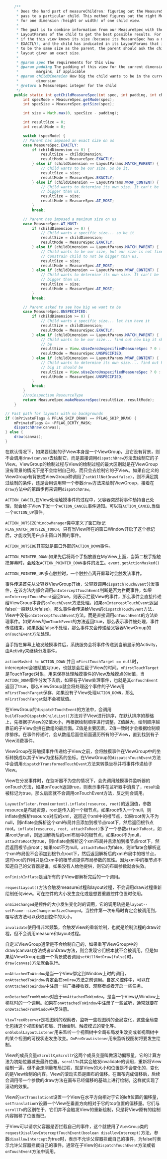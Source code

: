 ```java
	/**
     * Does the hard part of measureChildren: figuring out the MeasureSpec to
     * pass to a particular child. This method figures out the right MeasureSpec
     * for one dimension (height or width) of one child view.
     *
     * The goal is to combine information from our MeasureSpec with the
     * LayoutParams of the child to get the best possible results. For example,
     * if the this view knows its size (because its MeasureSpec has a mode of
     * EXACTLY), and the child has indicated in its LayoutParams that it wants
     * to be the same size as the parent, the parent should ask the child to
     * layout given an exact size.
     *
     * @param spec The requirements for this view
     * @param padding The padding of this view for the current dimension and
     *        margins, if applicable
     * @param childDimension How big the child wants to be in the current
     *        dimension
     * @return a MeasureSpec integer for the child
     */
    public static int getChildMeasureSpec(int spec, int padding, int childDimension) {
        int specMode = MeasureSpec.getMode(spec);
        int specSize = MeasureSpec.getSize(spec);

        int size = Math.max(0, specSize - padding);

        int resultSize = 0;
        int resultMode = 0;

        switch (specMode) {
        // Parent has imposed an exact size on us
        case MeasureSpec.EXACTLY:
            if (childDimension >= 0) {
                resultSize = childDimension;
                resultMode = MeasureSpec.EXACTLY;
            } else if (childDimension == LayoutParams.MATCH_PARENT) {
                // Child wants to be our size. So be it.
                resultSize = size;
                resultMode = MeasureSpec.EXACTLY;
            } else if (childDimension == LayoutParams.WRAP_CONTENT) {
                // Child wants to determine its own size. It can't be
                // bigger than us.
                resultSize = size;
                resultMode = MeasureSpec.AT_MOST;
            }
            break;

        // Parent has imposed a maximum size on us
        case MeasureSpec.AT_MOST:
            if (childDimension >= 0) {
                // Child wants a specific size... so be it
                resultSize = childDimension;
                resultMode = MeasureSpec.EXACTLY;
            } else if (childDimension == LayoutParams.MATCH_PARENT) {
                // Child wants to be our size, but our size is not fixed.
                // Constrain child to not be bigger than us.
                resultSize = size;
                resultMode = MeasureSpec.AT_MOST;
            } else if (childDimension == LayoutParams.WRAP_CONTENT) {
                // Child wants to determine its own size. It can't be
                // bigger than us.
                resultSize = size;
                resultMode = MeasureSpec.AT_MOST;
            }
            break;

        // Parent asked to see how big we want to be
        case MeasureSpec.UNSPECIFIED:
            if (childDimension >= 0) {
                // Child wants a specific size... let him have it
                resultSize = childDimension;
                resultMode = MeasureSpec.EXACTLY;
            } else if (childDimension == LayoutParams.MATCH_PARENT) {
                // Child wants to be our size... find out how big it should
                // be
                resultSize = View.sUseZeroUnspecifiedMeasureSpec ? 0 : size;
                resultMode = MeasureSpec.UNSPECIFIED;
            } else if (childDimension == LayoutParams.WRAP_CONTENT) {
                // Child wants to determine its own size.... find out how
                // big it should be
                resultSize = View.sUseZeroUnspecifiedMeasureSpec ? 0 : size;
                resultMode = MeasureSpec.UNSPECIFIED;
            }
            break;
        }
        //noinspection ResourceType
        return MeasureSpec.makeMeasureSpec(resultSize, resultMode);
    }
```

```java
// Fast path for layouts with no backgrounds
if ((mPrivateFlags & PFLAG_SKIP_DRAW) == PFLAG_SKIP_DRAW) {
    mPrivateFlags &= ~PFLAG_DIRTY_MASK;
    dispatchDraw(canvas);
} else {
    draw(canvas);
}                
```

在默认情况下，如果要绘制的子View本身是一个ViewGroup，且它没有背景，则不会调用``draw(canvas)``去绘制它，而是直接调用``dispatchDraw``方法去绘制它的子View。ViewGroup的绘制过程与View的绘制过程的最大区别就是在ViewGroup没有背景的情况下是不会绘制自己的，而只会去绘制它的子View。如果自定义的ViewGroup有背景或ViewGroup种调用了``setWillNotDraw(false)``，则不满足跳过绘制的条件，还是会用调用带一个参数``draw``方法来绘制ViewGroup，接着在``draw``方法中的第四步再来调用``dispatchDraw``。

``ACTION_CANCEL``,在View处理触摸事件的过程中，父容器突然将事件劫持自己处理，就会给子View下发一个``ACTION_CANCEL``事件通知。可以将``ACTION_CANCEL``当做一个``ACTION_UP``事件。

``ACTION_OUTSIZE``:``WindowManager``类中定义了窗口标记``FLAG_WATCH_OUTSIZE_TOUCH``，只有当View所在的窗口Window开启了这个标记后，才能收到用户点击窗口外面的事件。

``ACTION_OUTSIDE``其实就是窗口外部的``ACTION_DOWN``事件。

``ACTION_POINTER_DOWN``:如果先后将两个手指放置在MyView上面，当第二根手指触摸屏幕时，会触发``ACTION_POINTER_DOWN``事件的发生。``event.getActionMasked()``

``ACTION_POINTER_UP``:多点触控时，一个触控点离开屏幕时会触发该事件。

事件传递首先从父容器ViewGroup开始，父容器调用``dispatchTouchEvent``分发事件，在该方法内部会调用``onInterceptTouchEvent``判断是否为拦截事件，如果``onInterceptTouchEvent``返回true，则表示拦截View的事件，那么事件会直接传递给ViewGroup本身的``onTouchEvent``方法处理。如果``onInterceptTouchEvent``返回false(一般默认为false)，那么事件会传递给View的``dispatchTouchEvent``方法，View中没有``onInterceptTouchEvent``方法，而是直接调用``onTouchEvent``的方法处理事件。如果View的``onTouchEvent``的方法返回true，那么表示事件被处理，事件传递结束，如果返回false不处理，那么事件又会传递给父容器ViewGroup的``onTouchEvent``方法处理。

当手指在屏幕上触发触摸事件后，系统服务会将事件传递到当前显示的Activity，由Activity来继续分发事件。

``actionMasked != ACTION_DOWN`` 并且 ``mFirstTouchTarget == null``时，intercepted会被赋值为true，也就是会拦截子View的时间。``mFirstTouchTarget``是TouchTarget对象，用来保存处理触摸事件的View及触摸点的id值，当``ACTION_DOWN``事件分发下去后，如果有子View处理事件，也就是其``onTouchEvent``返回了true，那么ViewGroup就会将处理这个事件的子View用``mFirstTouchTarget``保存，如果没有子View处理``ACTION_DOWN``，那么``mFirstTouchTarget``就不会被赋值。

在ViewGroup的``dispatchTouchEvent``的方法中，会调用``buildTouchDispatchChildList()``方法对子View进行排序，在默认排序的基础上，先根据子View的Z值大小，再根据绘制顺序进行调整，Z值越大，绘制顺序越靠前的子View会排在数组的最后面。Z值是主要因素，Z值一致时才会根据绘制顺序排序。在事件传递时，会从数组后面往前面遍历所有的子View，直到找到有子View消费事件。

ViewGroup在将触摸事件传递给子View之前，会将触摸事件在ViewGroup中的坐标转换成以其子View为坐标系的坐标。在ViewGroup的``dispatchTouchEvent``方法中会调用``dispatchTransformedTouchEvent``方法来转换坐标并将事件传递给子View。

View在分发事件时，在监听器不为空的情况下，会先调用触摸事件监听器的onTouch方法，如果onTouch返回true，则表示事件在监听器中消费了，result会被标记为true，那么后面就不会调用onTouchEvent方法，反之则会调用。

``LayoutInflater.from(context).inflate(resource, root)``的返回值，参数resource是布局资源，root是传入的一个根节点，如果root传入一个null，则inflate会解析resource对应的xml，返回这个xml中的根节点，如果root传入不为null，则inflate会解析这个xml布局并且添加到根节点root下，然后返回根节点root。``inflate(resource, root, attachToRoot)``多了一个参数``attachToRoot``，如果root为null，则返回解析后的xml布局中的根节点，如果root不为null，``attachToRoot``为true，则inflate会解析这个xml布局并且添加到根节点root下，然后返回根节点root；如果root不为null，``attachToRoot``为false，则inflate会解析这个xml布局但不会添加到根节点root下，然后返回解析后的xml布局中的根节点，这时root的作用只是位xm中的根节点提供布局参数的属性。因为xml中的根节点不知道自己的父容器是谁，如果没有人给他提供，则它的布局参数就会失效。

``onFinishInflate``是当所有的子View都解析完后的一个调用。

``requestLayout()``方法会触发measure过程和layout过程，不会调用draw过程重新绘制任何view。可在控件的大小发生变化或是想要重置控件位置时使用。

``onSizeChanged``是控件的大小发生变化时的调用，它的调用轨迹是``layout--setFrame--sizeChange—onSizeChanged``。当控件第一次布局时肯定会被调用到，覆写该方法可以获取到控件的大小。

``invalidate``使用得非常频繁，会触发View的重新绘制，也就是绘制流程的draw过程，但不会调用measure和layout过程。

自定义ViewGroup通常是不会绘制自己的，如果重写ViewGroup中的draw(canvas)方法或者onDraw方法，则会发现它们根本就不会被调用。但是如果给ViewGroup设置一个背景或者调用``setWillNotDraw(false)``时，``draw(canvas)``方法就会执行。

``onAttachedToWindow``是当一个View绑定到Window上时的调用，``onAttachedToWindow``肯定会在``onDraw``方法之前调用。自定义控件中，可以在``onAttachedToWindow``中注册一些广播接收器、观察者或者开启一些任务。

``onDetachedFromWindow``对应于``onAttachedToWindow``，是当一个View从Window上移除时的一个调用。如果在``onAttachedToWindow``中注册了一些监听，通常就要在``onDetachedFromWindow``中反注册。

``ViewTreeObserver``是视图树的观察者，监听一些视图树的全局变化，这些全局变化包括这个视图树的布局、开始绘制、触摸模式的变化等。``onGlobalLayoutListener``用来监听一个视图树中全局布局发生改变或者视图树中的某个视图的可视状态发生改变。``OnPreDrawListener``用来监听视图树将要发生绘制。

View的成员变量``mScrollX``,``mScrollY``这两个成员变量叫做滚动偏移量，它的计算方法为初始位置减去最终位置。``scrollTo``其实会触发invalidate的调用，重新将View绘制一遍，但不会走测量布局过程，就是View的大小和位置是不会变化的，变化的是View绘制的内容。View的滚动实质是画布的偏移。在画布完成偏移后，后续会调用带一个参数的draw方法在画布已经偏移的基础上进行绘制，这样就实现了滚动的效果。

View的``setTranslationX``设置一个View在水平方向相对于它的left位置的偏移量，``setTranslationY``设置一个View在垂直方向相对于它的top位置的偏移量。它们与``scrollTo``的区别在于，它们并不会触发View的重新绘制，只是将View原有的绘制内容搬移了位置而已。

子View可以请求父容器是否拦截自己的事件，这个就使用了``ViewGroup``类的``requestDisallowInterceptTouchEvent(boolean disallowIntercept)``方法，参数``disallowIntercept``为true时，表示不允许父容器拦截自己的事件，为false时表示允许父容器拦截自己的事件。通常在子View的``dispatchTouchEvent``方法或者``onTouchEvent``方法中调用。